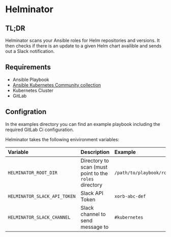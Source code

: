 # Helminator

## TL;DR

Helminator scans your Ansible roles for Helm repositories and versions.
It then checks if there is an update to a given Helm chart availible and sends out a Slack notification.

## Requirements

- Ansible Playbook
- [Ansible Kubernetes Community collection](https://github.com/ansible-collections/community.kubernetes)
- Kubernetes Cluster
- GitLab

## Configration

In the examples directory you can find an example playbook including the required GitLab Ci configuration.

Helminator takes the following enivironment variables:

|Variable|Description|Example|
|:--------|:-----------|:-------|
|`HELMINATOR_ROOT_DIR`|Directory to scan (must point to the `roles` directory|`/path/to/playbook/roles`|
|`HELMINATOR_SLACK_API_TOKEN`|Slack API Token|`xorb-abc-def`|
|`HELMINATOR_SLACK_CHANNEL`|Slack channel to send message to|`#kubernetes`|
